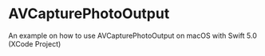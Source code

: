 # AVCapturePhotoOutput
An example on how to use AVCapturePhotoOutput on macOS with Swift 5.0 (XCode Project)
